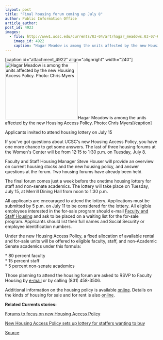 ```yaml
---
layout: post
title: "Final housing forum coming up July 8"
author: Public Information Office
article_author: 
post_id: 4923
images:
  - file: http://www1.ucsc.edu/currents/03-04/art/hagar_meadows.03-07-07.240.jpg
    image_id: 4922
    caption: "Hagar Meadow is among the units affected by the new Housing Access Policy. Photo: Chris Myers"
---
```


[caption id="attachment_4922" align="alignright" width="240"]<a href="http://dev-ucsc-news.pantheonsite.io/wp-content/uploads/2003/07/hagar_meadows.03-07-07.240.jpg"><img class="size-full wp-image-4922" src="http://dev-ucsc-news.pantheonsite.io/wp-content/uploads/2003/07/hagar_meadows.03-07-07.240.jpg" alt="Hagar Meadow is among the units affected by the new Housing Access Policy. Photo: Chris Myers" width="240" height="189" /></a>Hagar Meadow is among the units affected by the new Housing Access Policy. Photo: Chris Myers[/caption]
<p class="sectionheadblack">
  Applicants invited to attend housing lottery on July 15
</p>
<p>
  If you've got questions about UCSC's new Housing Access Policy, you have one more chance to get some answers. The last of three housing forums at the Women's Center will be from 12:15 to 1:30 p.m. on Tuesday, July 8.
</p>
<p>
  Faculty and Staff Housing Manager Steve Houser will provide an overview on current housing stocks and the new housing policy, and answer questions at the forum. Two housing forums have already been held.<br>
</p>
<p>
  The final forum comes just a week before the onetime housing lottery for staff and non-senate academics. The lottery will take place on Tuesday, July 15, at Merrill Dining Hall from noon to 1:30 p.m.<br>
</p>
<p>
  All applicants are encouraged to attend the lottery. Applications must be submitted by 5 p.m. on July 11 to be considered for the lottery. All eligible employees interested in the for-sale program should e-mail <a href="mailto:facultyhousing@ucsc.edu">Faculty and Staff Housing</a> and ask to be placed on a waiting list for the for-sale program. Applicants should list their full names and Social Security or employee identification numbers.<br>
</p>
<p>
  Under the new Housing Access Policy, a fixed allocation of available rental and for-sale units will be offered to eligible faculty, staff, and non-Academic Senate academics under this formula:<br>
</p>
<p>
  * 80 percent faculty<br>
  * 15 percent staff<br>
  * 5 percent non-senate academics<br>
</p>
<p>
  Those planning to attend the housing forum are asked to RSVP to Faculty Housing by <a href="mailto:facultyhousing@ucsc.edu">e-mail</a> or by calling (831) 458-3506.<br>
</p>
<p>
  Additional information on the housing policy is available <a href="http://planning.ucsc.edu/pac/cwc.html">online</a>. Details on the kinds of housing for sale and for rent is also <a href="http://www.housing.ucsc.edu/housing/faculty.html">online</a>.
</p>
<p>
  <b>Related Currents stories:</b><br>
</p>
<p>
  <a href="http://www.ucsc.edu/currents/02-03/06-23/housing_forums.html">Forums to focus on new Housing Access Policy</a><br>
</p>
<p>
  <a href="http://www.ucsc.edu/currents/02-03/06-09/housing.html">New Housing Access Policy sets up lottery for staffers wanting to buy</a>
</p>
<p><a href="http://www1.ucsc.edu/currents/03-04/07-07/housing.html" title="Permalink to housing">Source</a></p>
